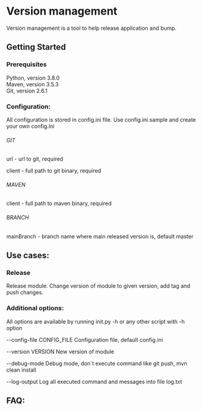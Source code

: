 # Version management

Version management is a tool to help release application and bump.

## Getting Started

### Prerequisites

Python, version 3.8.0<br>
Maven, version 3.5.3<br>
Git, version 2.6.1


### Configuration:

All configuration is stored in config.ini file. Use config.ini.sample and create your own config.ini 

###### GIT

url - url to git, required

client - full path to git binary, required

###### MAVEN

client - full path to maven binary, required

###### BRANCH

mainBranch - branch name where main released version is, default master

## Use cases:

###  Release
Release module. Change version of module to given version, add tag and push changes.

### Additional options:

All options are available by running init.py -h or any other script with -h option

  --config-file CONFIG_FILE
                        Configuration file, default config.ini
                        
  --version VERSION     New version of module
    
  --debug-mode          Debug mode, don`t execute command like git push, mvn clean install
  
  --log-output          Log all executed command and messages into file log.txt


## FAQ:
